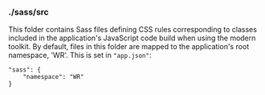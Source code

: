 ### ./sass/src

This folder contains Sass files defining CSS rules corresponding to classes
included in the application's JavaScript code build when using the modern toolkit.
By default, files in this folder are mapped to the application's root namespace, 'WR'.
This is set in `"app.json"`:

    "sass": {
        "namespace": "WR"
    }
